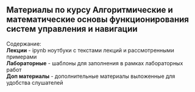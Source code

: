 ## Материалы по курсу Алгоритмические и математические основы функционирования систем управления и навигации
Содержание:  
**Лекции** - ipynb ноутбуки с текстами лекций и рассмотренными примерами  
**Лабораторные** - шаблоны для заполнения в рамках лабораторных работ  
**Доп материалы** - дополнительные материалы выложенные для удобства слушателей

